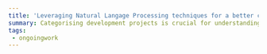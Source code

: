 ```yaml
---
title: 'Leveraging Natural Langage Processing techniques for a better classification of development projects: A Case Study Using OECD CRS Dataset'
summary: Categorising development projects is crucial for understanding donors' aid strategies, recipients' priorities, and on-the-ground actions. While the OECD CRS provides a rich source of information on development strategies, it falls short in informing project categories due to its reporting process based on self-declared main objectives. This research employs an innovative approach that combines Machine Learning (ML) techniques, specifically Natural Language Processing (NLP), to categorise development projects based on their narrative descriptions. The study utilises the Organisation for Economic Co-operation and Development's (OECD) Creditor Reporting System (CRS) dataset, which provides a rich source of project narratives from diverse sectors (approx. 5.5 million projects).
tags: 
 - ongoingwork
---
```

